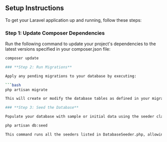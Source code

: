 ## Setup Instructions

To get your Laravel application up and running, follow these steps:

### **Step 1: Update Composer Dependencies**

Run the following command to update your project's dependencies to the latest versions specified in your composer.json file:

```bash
composer update

### **Step 2: Run Migrations**

Apply any pending migrations to your database by executing:

```bash
php artisan migrate

This will create or modify the database tables as defined in your migration files.

### **Step 3: Seed the Database**

Populate your database with sample or initial data using the seeder classes:

php artisan db:seed

This command runs all the seeders listed in DatabaseSeeder.php, allowing you to pre-fill your database with necessary data.




